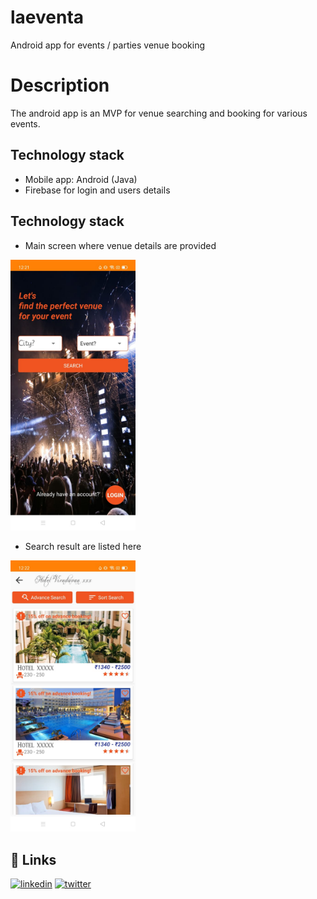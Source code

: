 # laeventa
Android app for events / parties venue booking

# Description

The android app is an MVP for venue searching and booking for various events. 


## Technology stack

* Mobile app: Android (Java)
* Firebase for login and users details


## Technology stack

* Main screen where venue details are provided

<img width="200" alt="mobile_shots" src="https://github.com/genesisPunk/laeventa/blob/main/Images/main_screen.jpeg?raw=true">


* Search result are listed here

<img width="200" alt="mobile_shots" src="https://github.com/genesisPunk/laeventa/blob/main/Images/venue_list.jpeg?raw=true">


## 🔗 Links
[![linkedin](https://img.shields.io/badge/linkedin-0A66C2?style=for-the-badge&logo=linkedin&logoColor=white)](https://www.linkedin.com/in/sahilmlk/)
[![twitter](https://img.shields.io/badge/twitter-1DA1F2?style=for-the-badge&logo=twitter&logoColor=white)](https://twitter.com/Invincible_SM)


